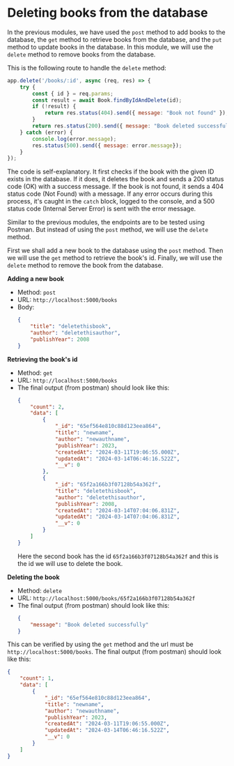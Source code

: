 # Deleting books from the database

In the previous modules, we have used the `post` method to add books to the database, the `get` method to retrieve books from the database, and the `put` method to update books in the database. In this module, we will use the `delete` method to remove books from the database.

This is the following route to handle the `delete` method:

```javascript
app.delete('/books/:id', async (req, res) => {
    try {
        const { id } = req.params;
        const result = await Book.findByIdAndDelete(id);
        if (!result) {
            return res.status(404).send({ message: "Book not found" });
        }
        return res.status(200).send({ message: "Book deleted successfully" });
    } catch (error) {
        console.log(error.message);
        res.status(500).send({ message: error.message});
    }
});
```

The code is self-explanatory. It first checks if the book with the given ID exists in the database. If it does, it deletes the book and sends a 200 status code (OK) with a success message. If the book is not found, it sends a 404 status code (Not Found) with a message. If any error occurs during this process, it's caught in the `catch` block, logged to the console, and a 500 status code (Internal Server Error) is sent with the error message.

Similar to the previous modules, the endpoints are to be tested using Postman. But instead of using the `post` method, we will use the `delete` method.

First we shall add a new book to the database using the `post` method. Then we will use the `get` method to retrieve the book's id. Finally, we will use the `delete` method to remove the book from the database.

**Adding a new book**
- Method: `post`
- URL: `http://localhost:5000/books`
- Body: 
    ```json
    {
        "title": "deletethisbook",
        "author": "deletethisauthor",
        "publishYear": 2008
    }
    ```

**Retrieving the book's id**
- Method: `get`
- URL: `http://localhost:5000/books`
- The final output (from postman) should look like this:
    ```json
    {
        "count": 2,
        "data": [
            {
                "_id": "65ef564e810c88d123eea864",
                "title": "newname",
                "author": "newauthname",
                "publishYear": 2023,
                "createdAt": "2024-03-11T19:06:55.000Z",
                "updatedAt": "2024-03-14T06:46:16.522Z",
                "__v": 0
            },
            {
                "_id": "65f2a166b3f07128b54a362f",
                "title": "deletethisbook",
                "author": "deletethisauthor",
                "publishYear": 2008,
                "createdAt": "2024-03-14T07:04:06.831Z",
                "updatedAt": "2024-03-14T07:04:06.831Z",
                "__v": 0
            }
        ]
    }
    ```
    Here the second book has the id `65f2a166b3f07128b54a362f` and this is the id we will use to delete the book.

**Deleting the book**
- Method: `delete`
- URL: `http://localhost:5000/books/65f2a166b3f07128b54a362f`
- The final output (from postman) should look like this:
    ```json
    {
        "message": "Book deleted successfully"
    }
    ```

This can be verified by using the `get` method and the url must be `http://localhost:5000/books`. The final output (from postman) should look like this:
```json
{
    "count": 1,
    "data": [
        {
            "_id": "65ef564e810c88d123eea864",
            "title": "newname",
            "author": "newauthname",
            "publishYear": 2023,
            "createdAt": "2024-03-11T19:06:55.000Z",
            "updatedAt": "2024-03-14T06:46:16.522Z",
            "__v": 0
        }
    ]
}
```